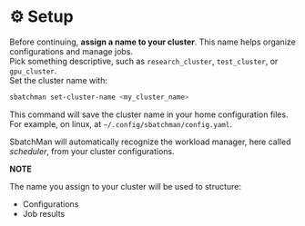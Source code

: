 # ⚙️ Setup

Before continuing, **assign a name to your cluster**. This name helps organize configurations and manage jobs.  
Pick something descriptive, such as `research_cluster`, `test_cluster`, or `gpu_cluster`.  
Set the cluster name with:

```bash
sbatchman set-cluster-name <my_cluster_name>
```

This command will save the cluster name in your home configuration files. For example, on linux, at `~/.config/sbatchman/config.yaml`.

SbatchMan will automatically recognize the workload manager, here called *scheduler*, from your cluster configurations.

**NOTE**

The name you assign to your cluster will be used to structure:

* Configurations
* Job results